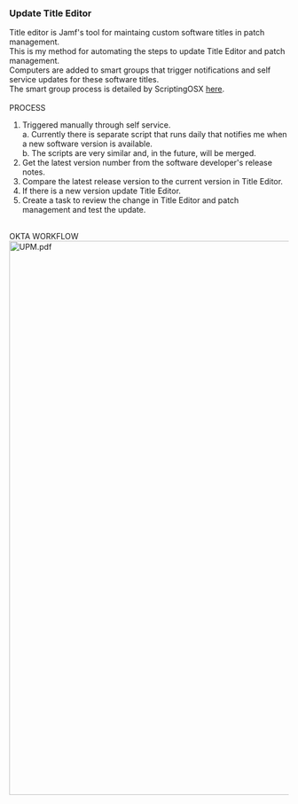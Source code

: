 ### Update Title Editor ###

Title editor is Jamf's tool for maintaing custom software titles in patch management.<br>
This is my method for automating the steps to update Title Editor and patch management.<br> 
Computers are added to smart groups that trigger notifications and self service updates for these software titles.<br> 
The smart group process is detailed by ScriptingOSX [here](https://scriptingosx.com/2020/06/using-installomator-with-jamf-pro/).<br>
<br>
PROCESS<br>
1. Triggered manually through self service.<br>
  a. Currently there is separate script that runs daily that notifies me when a new software version is available.<br>
  b. The scripts are very similar and, in the future, will be merged.<br> 
3. Get the latest version number from the software developer's release notes.<br>
4. Compare the latest release version to the current version in Title Editor.<br>
5. If there is a new version update Title Editor.<br>
6. Create a task to review the change in Title Editor and patch management and test the update.<br>
<br>
OKTA WORKFLOW<br>
<img width="1000"  alt="UPM.pdf" src="https://github.com/user-attachments/files/19274300/UPM.pdf"><br>
